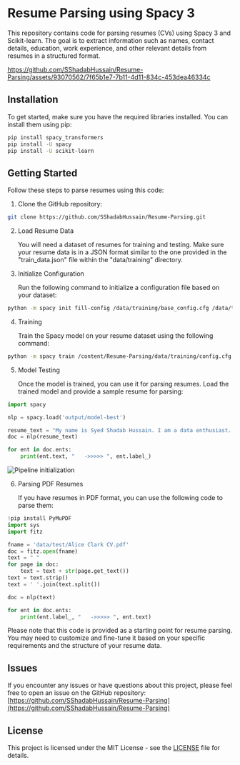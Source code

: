 # Resume Parsing using Spacy 3

This repository contains code for parsing resumes (CVs) using Spacy 3 and Scikit-learn. The goal is to extract information such as names, contact details, education, work experience, and other relevant details from resumes in a structured format.




https://github.com/SShadabHussain/Resume-Parsing/assets/93070562/7f65b1e7-7b11-4d11-834c-453dea46334c



## Installation

To get started, make sure you have the required libraries installed. You can install them using pip:

```bash
pip install spacy_transformers
pip install -U spacy
pip install -U scikit-learn
```

## Getting Started

Follow these steps to parse resumes using this code:

1. Clone the GitHub repository:

```bash
git clone https://github.com/SShadabHussain/Resume-Parsing.git
```

2. Load Resume Data

   You will need a dataset of resumes for training and testing. Make sure your resume data is in a JSON format similar to the one provided in the "train_data.json" file within the "data/training" directory.

3. Initialize Configuration

   Run the following command to initialize a configuration file based on your dataset:

```bash
python -m spacy init fill-config /data/training/base_config.cfg /data/training/config.cfg
```

4. Training

   Train the Spacy model on your resume dataset using the following command:

```bash
python -m spacy train /content/Resume-Parsing/data/training/config.cfg --output ./output --paths.train ./train_data.spacy --paths.dev ./test_data.spacy
```

5. Model Testing

   Once the model is trained, you can use it for parsing resumes. Load the trained model and provide a sample resume for parsing:

```python
import spacy

nlp = spacy.load('output/model-best')

resume_text = "My name is Syed Shadab Hussain. I am a data enthusiast. Check out this resume parsing project"
doc = nlp(resume_text)

for ent in doc.ents:
    print(ent.text, "   ->>>>> ", ent.label_)
```


![Pipeline initialization](https://github.com/SShadabHussain/Resume-Parsing/assets/93070562/8aab5adb-20ee-4946-a7e2-41e092f136b5)



6. Parsing PDF Resumes

   If you have resumes in PDF format, you can use the following code to parse them:

```python
!pip install PyMuPDF
import sys
import fitz

fname = 'data/test/Alice Clark CV.pdf'
doc = fitz.open(fname)
text = " "
for page in doc:
    text = text + str(page.get_text())
text = text.strip()
text = ' '.join(text.split())

doc = nlp(text)

for ent in doc.ents:
    print(ent.label_, "   ->>>>> ", ent.text)
```

Please note that this code is provided as a starting point for resume parsing. You may need to customize and fine-tune it based on your specific requirements and the structure of your resume data.

## Issues

If you encounter any issues or have questions about this project, please feel free to open an issue on the GitHub repository: [https://github.com/SShadabHussain/Resume-Parsing](https://github.com/SShadabHussain/Resume-Parsing)

## License

This project is licensed under the MIT License - see the [LICENSE](LICENSE) file for details.
